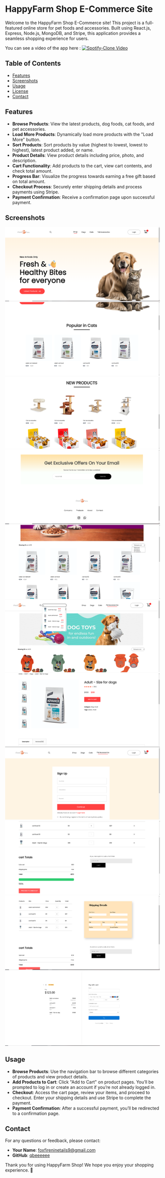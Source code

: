 # HappyFarm Shop E-Commerce Site

Welcome to the HappyFarm Shop E-Commerce site! This project is a full-featured online store for pet foods and accessories. Built using React.js, Express, Node.js, MongoDB, and Stripe, this application provides a seamless shopping experience for users.

You can see a video of the app here : [![Spotify-Clone Video]()](https://drive.google.com/file/d/1XU_Xj2dQ5JEunxHTnJHAVOEIun66-BMG/view?usp=sharing)

## Table of Contents

- [Features](#features)
- [Screenshots](#screenshots)
- [Usage](#usage)
- [License](#license)
- [Contact](#contact)

## Features

- **Browse Products**: View the latest products, dog foods, cat foods, and pet accessories.
- **Load More Products**: Dynamically load more products with the "Load More" button.
- **Sort Products**: Sort products by value (highest to lowest, lowest to highest), latest product added, or name.
- **Product Details**: View product details including price, photo, and description.
- **Cart Functionality**: Add products to the cart, view cart contents, and check total amount.
- **Progress Bar**: Visualize the progress towards earning a free gift based on total amount.
- **Checkout Process**: Securely enter shipping details and process payments using Stripe.
- **Payment Confirmation**: Receive a confirmation page upon successful payment.

## Screenshots

![Home Page](images/eshopHome1.PNG)
![Home Page 2](images/eshopHome2.PNG)
![Home Page 3](images/eshopHome3.PNG)
![Home Page 4](images/eshopHome4.PNG)
![Cat Foods](images/eshopCatFoods.PNG)
![Search Bar](images/eshopSearchbar.PNG)
![Product Display](images/eshopProductDisplay.PNG)
![Login/Signup](images/eshopLogin.PNG)
![Cart](images/eshopCart.PNG)
![Shipping Details](images/eshopShippingDetails.PNG)
![Payout](images/eshopPayout.PNG)

## Usage

- **Browse Products**: Use the navigation bar to browse different categories of products and view product details.
- **Add Products to Cart**: Click "Add to Cart" on product pages. You’ll be prompted to log in or create an account if you’re not already logged in.
- **Checkout**: Access the cart page, review your items, and proceed to checkout. Enter your shipping details and use Stripe to complete the payment.
- **Payment Confirmation**: After a successful payment, you’ll be redirected to a confirmation page.

## Contact

For any questions or feedback, please contact:

- **Your Name**: [foxfireninetails9@gmail.com](mailto:foxfireninetails9@gmail.com)
- **GitHub**: [qbeeeeee](https://github.com/qbeeeeee)

Thank you for using HappyFarm Shop! We hope you enjoy your shopping experience. 🐾
